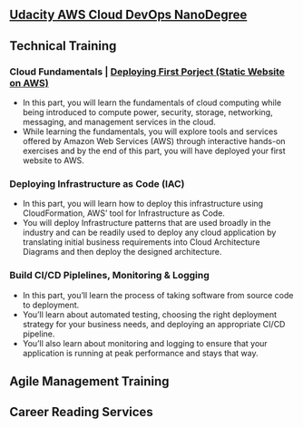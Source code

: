## [Udacity AWS Cloud DevOps NanoDegree](https://egfwd.com/specializtion/aws-cloud-devops/)
<div>

## Technical Training

### Cloud Fundamentals | [Deploying First Porject (Static Website on AWS)](https://github.com/iNightjar/Udacity-CloudDevOps/tree/master/staticWebSite)


- In this part, you will learn the fundamentals of cloud computing while being introduced to compute power, security, storage, networking, messaging, and management services in the cloud.
- While learning the fundamentals, you will explore tools and services offered by Amazon Web Services (AWS) through interactive hands-on exercises and by the end of this part, you will have deployed your first website to AWS.

### Deploying Infrastructure as Code (IAC)


- In this part, you will learn how to deploy this infrastructure using CloudFormation, AWS’ tool for Infrastructure as Code.
- You will deploy Infrastructure patterns that are used broadly in the industry and can be readily used to deploy any cloud application by translating initial business requirements into Cloud Architecture Diagrams and then deploy the designed architecture.


### Build CI/CD Piplelines, Monitoring & Logging


- In this part, you’ll learn the process of taking software from source code to deployment.
- You’ll learn about automated testing, choosing the right deployment strategy for your business needs, and deploying an appropriate CI/CD pipeline.
- You’ll also learn about monitoring and logging to ensure that your application is running at peak performance and stays that way.


</div>



## Agile Management Training

## Career Reading Services
